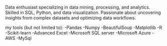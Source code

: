 Data enthusiast specializing in data mining, processing, and analytics. Skilled in SQL, Python, and data visualization.
Passionate about uncovering insights from complex datasets and optimizing data workflows.

my tools (but not limited to):
-Pandas
-Numpy
-BeautifulSoup
-Matplotlib
-R
-Scikit-learn
-Advanced Excel
-Microsoft SQL server
-Microsoft Azure
-AWS
-MySql



<!---
Paulinekamatu/Paulinekamatu is a ✨ special ✨ repository because its `README.md` (this file) appears on your GitHub profile.
You can click the Preview link to take a look at your changes.
--->
